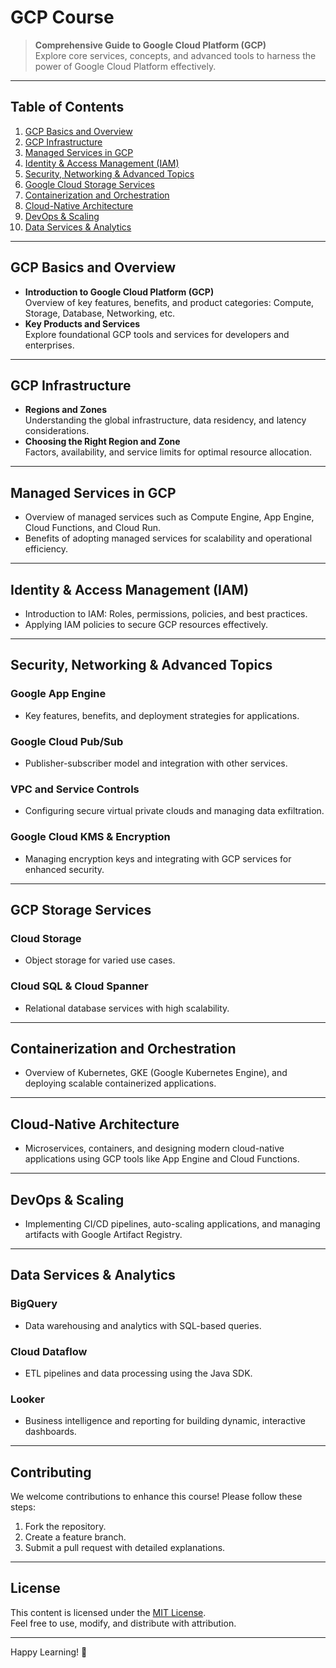 # GCP Course

> **Comprehensive Guide to Google Cloud Platform (GCP)**  
Explore core services, concepts, and advanced tools to harness the power of Google Cloud Platform effectively.

---

## Table of Contents

1. [GCP Basics and Overview](#gcp-basics-and-overview)  
2. [GCP Infrastructure](#gcp-infrastructure)  
3. [Managed Services in GCP](#managed-services-in-gcp)  
4. [Identity & Access Management (IAM)](#identity--access-management-iam)  
5. [Security, Networking & Advanced Topics](#security-networking--advanced-topics)  
6. [Google Cloud Storage Services](#gcp-storage-services)  
7. [Containerization and Orchestration](#containerization-and-orchestration)  
8. [Cloud-Native Architecture](#cloud-native-architecture)  
9. [DevOps & Scaling](#devops--scaling)  
10. [Data Services & Analytics](#data-services--analytics)  

---

## GCP Basics and Overview
- **Introduction to Google Cloud Platform (GCP)**  
  Overview of key features, benefits, and product categories: Compute, Storage, Database, Networking, etc.  
- **Key Products and Services**  
  Explore foundational GCP tools and services for developers and enterprises.

---

## GCP Infrastructure
- **Regions and Zones**  
  Understanding the global infrastructure, data residency, and latency considerations.  
- **Choosing the Right Region and Zone**  
  Factors, availability, and service limits for optimal resource allocation.

---

## Managed Services in GCP
- Overview of managed services such as Compute Engine, App Engine, Cloud Functions, and Cloud Run.  
- Benefits of adopting managed services for scalability and operational efficiency.

---

## Identity & Access Management (IAM)
- Introduction to IAM: Roles, permissions, policies, and best practices.  
- Applying IAM policies to secure GCP resources effectively.

---

## Security, Networking & Advanced Topics
### Google App Engine
- Key features, benefits, and deployment strategies for applications.  

### Google Cloud Pub/Sub
- Publisher-subscriber model and integration with other services.  

### VPC and Service Controls
- Configuring secure virtual private clouds and managing data exfiltration.

### Google Cloud KMS & Encryption
- Managing encryption keys and integrating with GCP services for enhanced security.

---

## GCP Storage Services
### Cloud Storage
- Object storage for varied use cases.  
### Cloud SQL & Cloud Spanner  
- Relational database services with high scalability.  

---

## Containerization and Orchestration
- Overview of Kubernetes, GKE (Google Kubernetes Engine), and deploying scalable containerized applications.

---

## Cloud-Native Architecture
- Microservices, containers, and designing modern cloud-native applications using GCP tools like App Engine and Cloud Functions.

---

## DevOps & Scaling
- Implementing CI/CD pipelines, auto-scaling applications, and managing artifacts with Google Artifact Registry.  

---

## Data Services & Analytics
### BigQuery
- Data warehousing and analytics with SQL-based queries.  

### Cloud Dataflow
- ETL pipelines and data processing using the Java SDK.  

### Looker
- Business intelligence and reporting for building dynamic, interactive dashboards.  

---

## Contributing
We welcome contributions to enhance this course! Please follow these steps:  
1. Fork the repository.  
2. Create a feature branch.  
3. Submit a pull request with detailed explanations.

---

## License
This content is licensed under the [MIT License](LICENSE).  
Feel free to use, modify, and distribute with attribution.

---

Happy Learning! 🚀
